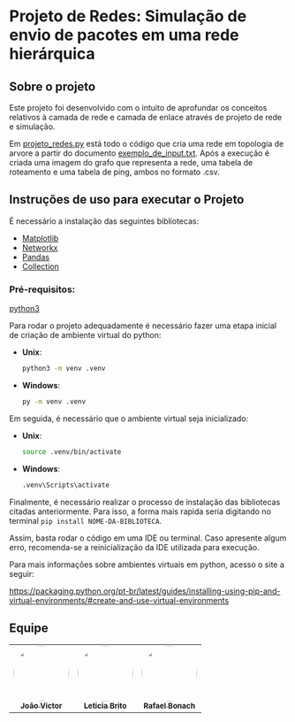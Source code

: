 # Projeto de Redes: Simulação de envio de pacotes em uma rede hierárquica

## Sobre o projeto
Este projeto foi desenvolvido com o intuito de aprofundar os conceitos relativos à camada de rede e camada de enlace através de projeto de rede e simulação. 

Em [projeto_redes.py](./projeto_redes.py) está todo o código que cria uma rede em topologia de arvore a partir do documento [exemplo_de_input.txt](./exemplo_de_input.txt). Após a execução é criada uma imagem do grafo que representa a rede, uma tabela de roteamento e uma tabela de ping, ambos no formato .csv.

## Instruções de uso para executar o Projeto
É necessário a instalação das seguintes bibliotecas:
- <a href="https://matplotlib.org/stable/users/getting_started/">Matplotlib</a>
- <a href="https://networkx.org/documentation/stable/install.html">Networkx</a>
- <a href="https://pandas.pydata.org/docs/getting_started/install.html">Pandas</a>
- <a href="https://docs.python.org/3/library/collections.html">Collection</a>
### Pré-requisitos:
<a href="https://www.python.org/downloads/">python3</a>

Para rodar o projeto adequadamente é necessário fazer uma etapa inicial de criação de ambiente virtual do python:
- **Unix**:
  ```bash
  python3 -m venv .venv
  ```

- **Windows**:
  ```bash
  py -m venv .venv
  ```

Em seguida, é necessário que o ambiente virtual seja inicializado:

- **Unix**:
  ```bash
  source .venv/bin/activate
  ```

- **Windows**:
  ```bash
  .venv\Scripts\activate
  ```

Finalmente, é necessário realizar o processo de instalação das bibliotecas citadas anteriormente. Para isso, a forma mais rapida seria digitando no terminal ```pip install NOME-DA-BIBLIOTECA```.

Assim, basta rodar o código em uma IDE ou terminal. Caso apresente algum erro, recomenda-se a reinicialização da IDE utilizada para execução.


Para mais informações sobre ambientes virtuais em python, acesso o site a seguir:

<a href="https://packaging.python.org/pt-br/latest/guides/installing-using-pip-and-virtual-environments/#create-and-use-virtual-environments">https://packaging.python.org/pt-br/latest/guides/installing-using-pip-and-virtual-environments/#create-and-use-virtual-environments</a>

## Equipe

<table>
  <tr>
    <td align="center"><a href="https://github.com/joviprata"><img style="border-radius: 50%;" src="https://avatars.githubusercontent.com/u/115483518?v=4" width="100px;" alt=""/><br /><sub><b>João Victor</b></sub></a><br />
      <td align="center"><a href="https://github.com/lbritors"><img style="border-radius: 50%;" src="https://avatars.githubusercontent.com/u/90286379?v=4" width="100px;" alt=""/><br /><sub><b>Leticia Brito</b></sub></a><br />
        <td align="center"><a href="https://github.com/RafaBonach"><img style="border-radius: 50%;" src="https://avatars.githubusercontent.com/u/104152350?v=4" width="100px;" alt=""/><br /><sub><b>Rafael Bonach</b></sub></a><br />  
  </tr>
</table>
